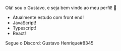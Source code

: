 Olá! sou o Gustavo, e seja bem vindo ao meu perfil!  👋

- Atualmente estudo com front end!
- JavaScript!
- Typescript!
- React!

Segue o Discord: Gustavo Henrique#8345
<!--

-->
